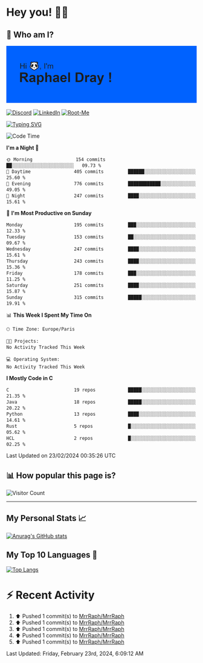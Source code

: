 # **Hey you! 👋🏼**

## **🔎 Who am I?**

<img src="https://github.com/MrrRaph/MrrRaph/blob/master/header.png?raw=true">

[![Discord](https://img.shields.io/badge/Discord-7289DA?style=for-the-badge&logo=discord&logoColor=white
)](https://discordapp.com/users/MrRaph#4214/)
[![LinkedIn](https://img.shields.io/badge/LinkedIn-0077B5?style=for-the-badge&logo=linkedin&logoColor=white)](https://www.linkedin.com/in/raphaeldray/)
[![Root-Me](https://img.shields.io/badge/dynamic/json?color=yellowgreen&label=Root-me%20Score&query=score&style=for-the-badge&url=https://raw.githubusercontent.com/MrrRaph/MrrRaph/master/root-me-stats.json&logoColor=white)](https://www.root-me.org/PandHacker)


[![Typing SVG](https://readme-typing-svg.herokuapp.com?font=glory&size=23&multiline=true&height=65&lines=CyberSecurity+Engineer+%F0%9F%92%BB;Freelance+Fullstack+Developer)](https://git.io/typing-svg)

<!--START_SECTION:waka-->
![Code Time](http://img.shields.io/badge/Code%20Time-0%20secs-blue)

**I'm a Night 🦉** 

```text
🌞 Morning                154 commits         ██░░░░░░░░░░░░░░░░░░░░░░░   09.73 % 
🌆 Daytime                405 commits         ██████░░░░░░░░░░░░░░░░░░░   25.60 % 
🌃 Evening                776 commits         ████████████░░░░░░░░░░░░░   49.05 % 
🌙 Night                  247 commits         ████░░░░░░░░░░░░░░░░░░░░░   15.61 % 
```
📅 **I'm Most Productive on Sunday** 

```text
Monday                   195 commits         ███░░░░░░░░░░░░░░░░░░░░░░   12.33 % 
Tuesday                  153 commits         ██░░░░░░░░░░░░░░░░░░░░░░░   09.67 % 
Wednesday                247 commits         ████░░░░░░░░░░░░░░░░░░░░░   15.61 % 
Thursday                 243 commits         ████░░░░░░░░░░░░░░░░░░░░░   15.36 % 
Friday                   178 commits         ███░░░░░░░░░░░░░░░░░░░░░░   11.25 % 
Saturday                 251 commits         ████░░░░░░░░░░░░░░░░░░░░░   15.87 % 
Sunday                   315 commits         █████░░░░░░░░░░░░░░░░░░░░   19.91 % 
```


📊 **This Week I Spent My Time On** 

```text
🕑︎ Time Zone: Europe/Paris

🐱‍💻 Projects: 
No Activity Tracked This Week

💻 Operating System: 
No Activity Tracked This Week
```

**I Mostly Code in C** 

```text
C                        19 repos            █████░░░░░░░░░░░░░░░░░░░░   21.35 % 
Java                     18 repos            █████░░░░░░░░░░░░░░░░░░░░   20.22 % 
Python                   13 repos            ████░░░░░░░░░░░░░░░░░░░░░   14.61 % 
Rust                     5 repos             █░░░░░░░░░░░░░░░░░░░░░░░░   05.62 % 
HCL                      2 repos             █░░░░░░░░░░░░░░░░░░░░░░░░   02.25 % 
```




 Last Updated on 23/02/2024 00:35:26 UTC
<!--END_SECTION:waka-->

## **📊 How popular this page is?**

![Visitor Count](https://profile-counter.glitch.me/MrrRaph/count.svg)

---

## **My Personal Stats 📈**

[![Anurag's GitHub stats](https://github-readme-stats.vercel.app/api?username=mrrraph&count_private=true&show_icons=true&title_color=fff&text_color=fff&bg_color=30,36d1dc,904e95)](https://github.com/anuraghazra/github-readme-stats)

## **My Top 10 Languages 📣**

[![Top Langs](https://github-readme-stats.vercel.app/api/top-langs/?username=mrrraph&langs_count=10&layout=compact&hide=html,css&hide_title=true)](https://github.com/anuraghazra/github-readme-stats)


# **⚡ Recent Activity**

<!--RECENT_ACTIVITY:start-->
1. ⬆️ Pushed 1 commit(s) to [MrrRaph/MrrRaph](https://github.com/MrrRaph/MrrRaph)<br>
2. ⬆️ Pushed 1 commit(s) to [MrrRaph/MrrRaph](https://github.com/MrrRaph/MrrRaph)<br>
3. ⬆️ Pushed 1 commit(s) to [MrrRaph/MrrRaph](https://github.com/MrrRaph/MrrRaph)<br>
4. ⬆️ Pushed 1 commit(s) to [MrrRaph/MrrRaph](https://github.com/MrrRaph/MrrRaph)<br>
5. ⬆️ Pushed 1 commit(s) to [MrrRaph/MrrRaph](https://github.com/MrrRaph/MrrRaph)<br>
<!--RECENT_ACTIVITY:end-->
<!--RECENT_ACTIVITY:last_update-->
Last Updated: Friday, February 23rd, 2024, 6:09:12 AM
<!--RECENT_ACTIVITY:last_update_end-->
